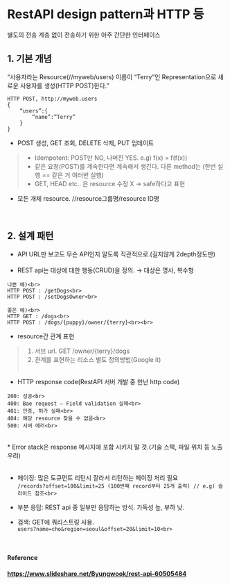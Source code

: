 # RestAPI design pattern과 HTTP 등
별도의 전송 계층 없이 전송하기 위한 아주 간단한 인터페이스
<br>

## 1. 기본 개념
“사용자라는 Resource(//myweb/users) 이름이 “Terry”인 Representation으로 새로운 사용자를 생성(HTTP POST)한다.”

```
HTTP POST, http://myweb.users
{
	“users”:{
		“name”:”Terry”
	}
}
```

* POST 생성, GET 조회, DELETE 삭제, PUT 업데이트

>- Idempotent: POST만 NO, 나머진 YES. e.g) f(x) = f(f(x))
>- 같은 요청(POST)를 계속한다면 계속해서 생긴다. 다른 method는 (한번 실행 == 같은 거 여러번 실행)
>- GET, HEAD etc.. 은 resource 수정 X → safe하다고 표현

* 모든 개체 resource. //resource그룹명/resource ID명
<br>

## 2. 설계 패턴
* API URL만 보고도 무슨 API인지 알도록 직관적으로.(길지않게 2depth정도만)<br><br>
* REST api는 대상에 대한 행동(CRUD)을 정의. → 대상은 명사, 복수형

```
나쁜 예)<br>
HTTP POST : /getDogs<br>
HTTP POST : /setDogsOwner<br>
```

```
좋은 예)<br>
HTTP GET : /dogs<br>
HTTP POST : /dogs/{puppy}/owner/{terry}<br><br>
```

* resource간 관계 표현
> 1) 서브 url. GET /owner/{terry}/dogs<br>
> 2) 관계를 표현하는 리소스 별도 정의방법(Google it)<br><br>

* HTTP response code(RestAPI 서버 개발 중 만난 http code)<br>
```
200: 성공<br>
400: Bae request – Field validation 실패<br>
401: 인증, 허가 실패<br>
404: 해당 resource 찾을 수 없음<br>
500: 서버 에러<br>
```
<br>
* Error stack은 response 메시지에 포함 시키지 말 것.(기술 스택, 파일 위치 등 노출 우려)<br><br>

* 페이징: 많은 도큐먼트 리턴시 잘라서 리턴하는 페이징 처리 필요<br>
`/records?offset=100&limit=25 (100번째 record부터 25개 출력) // e.g) 슬라이드 참조<br>`

* 부분 응답: REST api 중 일부만 응답하는 방식. 가독성 높, 부하 낮.<br>

* 검색: GET에 쿼리스트링 사용. <br>
 `users?name=cho&region=seoul&offset=20&limit=10<br>`
 <br>

#### Reference
#### https://www.slideshare.net/Byungwook/rest-api-60505484